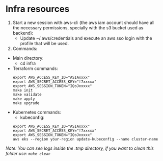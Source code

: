 # Infra resources
1. Start a new session with aws-cli (the aws iam account should have all the necessary permissions, specially with the s3 bucket used as backend):
   - Update ~/.aws/credentials and execute an aws sso login with the profile that will be used.
2. Commands:
- Main directory:
   - cd infra
- Terraform commands:
   ```
   export AWS_ACCESS_KEY_ID="ASIAxxxx"
   export AWS_SECRET_ACCESS_KEY="f7xxxxx"
   export AWS_SESSION_TOKEN="IQoJxxxxx"
   make init
   make validate
   make apply
   make upgrade
   ```
- Kubernetes commands:
   - kubeconfig:
   ```
   export AWS_ACCESS_KEY_ID="ASIAxxxx"
   export AWS_SECRET_ACCESS_KEY="f7xxxxx"
   export AWS_SESSION_TOKEN="IQoJxxxxx"
   aws eks --region your-region update-kubeconfig --name cluster-name
   ```
*Note: You can see logs inside the .tmp directory, if you want to clean this folder use: `make clean`*
